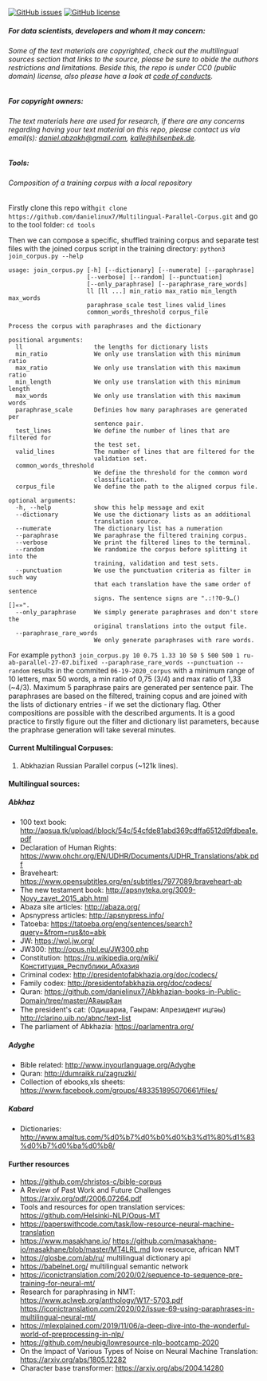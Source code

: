 [![GitHub issues](https://img.shields.io/github/issues/danielinux7/Multilingual-Parallel-Corpus)](https://github.com/danielinux7/Multilingual-Parallel-Corpus/issues)
[![GitHub license](https://img.shields.io/github/license/danielinux7/Multilingual-Parallel-Corpus)](https://github.com/danielinux7/Multilingual-Parallel-Corpus/blob/master/LICENSE)
##### For data scientists, developers and whom it may concern: 
###### Some of the text materials are copyrighted, check out the multilingual sources section that links to the source, please be sure to obide the authors restrictions and limitations. Beside this, the repo is under CC0 (public domain) license, also please have a look at [code of conducts][page].
[page]: https://github.com/danielinux7/Multilingual-Parallel-Corpus/blob/master/CODE_OF_CONDUCT.md
##### For copyright owners:
###### The text materials here are used for research, if there are any concerns regarding having your text material on this repo, please contact us via email(s): daniel.abzakh@gmail.com, kalle@hilsenbek.de.
##### Tools:
###### Composition of a training corpus with a local repository
Firstly clone this repo with`git clone https://github.com/danielinux7/Multilingual-Parallel-Corpus.git` and go to the tool folder: `cd tools`

Then we can compose a specific, shuffled training corpus and separate test files with the joined corpus script in the training directory: `python3 join_corpus.py --help`

    usage: join_corpus.py [-h] [--dictionary] [--numerate] [--paraphrase]
                          [--verbose] [--random] [--punctuation]
                          [--only_paraphrase] [--paraphrase_rare_words]
                          ll [ll ...] min_ratio max_ratio min_length max_words
                          paraphrase_scale test_lines valid_lines
                          common_words_threshold corpus_file

    Process the corpus with paraphrases and the dictionary

    positional arguments:
      ll                    the lengths for dictionary lists
      min_ratio             We only use translation with this minimum ratio
      max_ratio             We only use translation with this maximum ratio
      min_length            We only use translation with this minimum length
      max_words             We only use translation with this maximum words
      paraphrase_scale      Definies how many paraphrases are generated per
                            sentence pair.
      test_lines            We define the number of lines that are filtered for
                            the test set.
      valid_lines           The number of lines that are filtered for the
                            validation set.
      common_words_threshold
                            We define the threshold for the common word
                            classification.
      corpus_file           We define the path to the aligned corpus file.

    optional arguments:
      -h, --help            show this help message and exit
      --dictionary          We use the dictionary lists as an additional
                            translation source.
      --numerate            The dictionary list has a numeration
      --paraphrase          We paraphrase the filtered training corpus.
      --verbose             We print the filtered lines to the terminal.
      --random              We randomize the corpus before splitting it into the
                            training, validation and test sets.
      --punctuation         We use the punctuation criteria as filter in such way
                            that each translation have the same order of sentence
                            signs. The sentence signs are ".:!?0-9…()[]«»".
      --only_paraphrase     We simply generate paraphrases and don't store the
                            original translations into the output file.
      --paraphrase_rare_words
                            We only generate paraphrases with rare words.

For example `python3 join_corpus.py 10 0.75 1.33 10 50 5 500 500 1 ru-ab-parallel-27-07.bifixed --paraphrase_rare_words --punctuation --random` results in the commited `06-19-2020_corpus` with a minimum range of 10 letters, max 50 words, a min ratio of 0,75 (3/4) and max ratio of 1,33 (~4/3). Maximum 5 paraphrase pairs are generated per sentence pair. The paraphrases are based on the filtered, training copus and are joined with the lists of dictionary entries - if we set the dictionary flag. Other compositions are possible with the described arguments. It is a good practice to firstly figure out the filter and dictionary list parameters, because the praphrase generation will take several minutes.

#### Current Multilingual Corpuses:
1. Abkhazian Russian Parallel corpus (~121k lines).
#### Multilingual sources:
##### Abkhaz
-	100 text book: http://apsua.tk/upload/iblock/54c/54cfde81abd369cdffa6512d9fdbea1e.pdf
-   Declaration of Human Rights: https://www.ohchr.org/EN/UDHR/Documents/UDHR_Translations/abk.pdf
-	Braveheart: https://www.opensubtitles.org/en/subtitles/7977089/braveheart-ab
-	The new testament book: http://apsnyteka.org/3009-Novy_zavet_2015_abh.html
-	Abaza site articles: http://abaza.org/
-   Apsnypress articles: http://apsnypress.info/
-   Tatoeba: https://tatoeba.org/eng/sentences/search?query=&from=rus&to=abk
-   JW: https://wol.jw.org/
-   JW300: http://opus.nlpl.eu/JW300.php
-   Constitution: https://ru.wikipedia.org/wiki/Конституция_Республики_Абхазия
-   Criminal codex: http://presidentofabkhazia.org/doc/codecs/
-   Family codex: http://presidentofabkhazia.org/doc/codecs/
-   Quran: https://github.com/danielinux7/Abkhazian-books-in-Public-Domain/tree/master/Аҟәырҟан
-   The president's cat: (Одишариа, Гәырам: Апрезидент ицгәы) http://clarino.uib.no/abnc/text-list
-   The parliament of Abkhazia: https://parlamentra.org/
##### Adyghe
-   Bible related: http://www.inyourlanguage.org/Adyghe
-   Quran: http://dumraikk.ru/zagruzki/
-   Collection of ebooks,xls sheets: https://www.facebook.com/groups/483351895070661/files/
##### Kabard
-   Dictionaries: http://www.amaltus.com/%d0%b7%d0%b0%d0%b3%d1%80%d1%83%d0%b7%d0%ba%d0%b8/
#### Further resources
- https://github.com/christos-c/bible-corpus
- A Review of Past Work and Future Challenges https://arxiv.org/pdf/2006.07264.pdf
- Tools and resources for open translation services: https://github.com/Helsinki-NLP/Opus-MT
- https://paperswithcode.com/task/low-resource-neural-machine-translation
- https://www.masakhane.io/ https://github.com/masakhane-io/masakhane/blob/master/MT4LRL.md low resource, african NMT
- https://glosbe.com/ab/ru/ multilingual dictionary api
- https://babelnet.org/ multilingual semantic network
- https://iconictranslation.com/2020/02/sequence-to-sequence-pre-training-for-neural-mt/
- Research for paraphrasing in NMT:
  https://www.aclweb.org/anthology/W17-5703.pdf
  https://iconictranslation.com/2020/02/issue-69-using-paraphrases-in-multilingual-neural-mt/
- https://mlexplained.com/2019/11/06/a-deep-dive-into-the-wonderful-world-of-preprocessing-in-nlp/
- https://github.com/neubig/lowresource-nlp-bootcamp-2020
- On the Impact of Various Types of Noise on Neural Machine Translation: https://arxiv.org/abs/1805.12282
- Character base transformer: https://arxiv.org/abs/2004.14280
